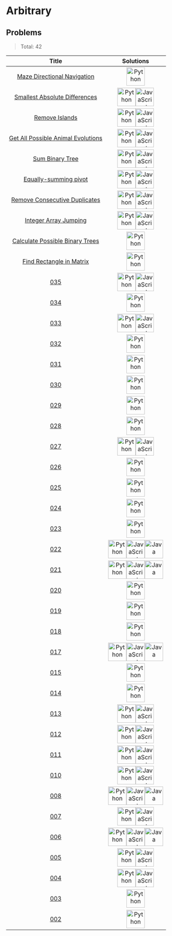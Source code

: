 # Arbitrary

## Problems

> Total: 42

| Title                                                                        | Solutions                                                                                                                                                                                                                                                                                                                                                                                                                                                                                                                                       |
| :--------------------------------------------------------------------------: | :---------------------------------------------------------------------------------------------------------------------------------------------------------------------------------------------------------------------------------------------------------------------------------------------------------------------------------------------------------------------------------------------------------------------------------------------------------------------------------------------------------------------------------------------: |
| [Maze Directional Navigation](../../problems/Arbitrary/047/README.md)        | [<img src="https://res.cloudinary.com/rascaltwo/image/upload/v1631924087/python_xzdlti.svg" alt="Python" title="Python" width="50" />](../../problems/Arbitrary/047/solve.py)                                                                                                                                                                                                                                                                                                                                                                   |
| [Smallest Absolute Differences](../../problems/Arbitrary/046/README.md)      | [<img src="https://res.cloudinary.com/rascaltwo/image/upload/v1631924087/python_xzdlti.svg" alt="Python" title="Python" width="50" />](../../problems/Arbitrary/046/solve.py)[<img src="https://res.cloudinary.com/rascaltwo/image/upload/v1631924076/javascript_ehszr7.svg" alt="JavaScript" title="JavaScript" width="50" />](../../problems/Arbitrary/046/solve.js)                                                                                                                                                                          |
| [Remove Islands](../../problems/Arbitrary/045/README.md)                     | [<img src="https://res.cloudinary.com/rascaltwo/image/upload/v1631924087/python_xzdlti.svg" alt="Python" title="Python" width="50" />](../../problems/Arbitrary/045/solve.py)[<img src="https://res.cloudinary.com/rascaltwo/image/upload/v1631924076/javascript_ehszr7.svg" alt="JavaScript" title="JavaScript" width="50" />](../../problems/Arbitrary/045/solve.js)                                                                                                                                                                          |
| [Get All Possible Animal Evolutions](../../problems/Arbitrary/044/README.md) | [<img src="https://res.cloudinary.com/rascaltwo/image/upload/v1631924087/python_xzdlti.svg" alt="Python" title="Python" width="50" />](../../problems/Arbitrary/044/solve.py)[<img src="https://res.cloudinary.com/rascaltwo/image/upload/v1631924076/javascript_ehszr7.svg" alt="JavaScript" title="JavaScript" width="50" />](../../problems/Arbitrary/044/solve.js)                                                                                                                                                                          |
| [Sum Binary Tree](../../problems/Arbitrary/043/README.md)                    | [<img src="https://res.cloudinary.com/rascaltwo/image/upload/v1631924087/python_xzdlti.svg" alt="Python" title="Python" width="50" />](../../problems/Arbitrary/043/solve.py)[<img src="https://res.cloudinary.com/rascaltwo/image/upload/v1631924076/javascript_ehszr7.svg" alt="JavaScript" title="JavaScript" width="50" />](../../problems/Arbitrary/043/solve.js)                                                                                                                                                                          |
| [Equally-summing pivot](../../problems/Arbitrary/042/README.md)              | [<img src="https://res.cloudinary.com/rascaltwo/image/upload/v1631924087/python_xzdlti.svg" alt="Python" title="Python" width="50" />](../../problems/Arbitrary/042/solve.py)[<img src="https://res.cloudinary.com/rascaltwo/image/upload/v1631924076/javascript_ehszr7.svg" alt="JavaScript" title="JavaScript" width="50" />](../../problems/Arbitrary/042/solve.js)                                                                                                                                                                          |
| [Remove Consecutive Duplicates](../../problems/Arbitrary/040/README.md)      | [<img src="https://res.cloudinary.com/rascaltwo/image/upload/v1631924087/python_xzdlti.svg" alt="Python" title="Python" width="50" />](../../problems/Arbitrary/040/solve.py)[<img src="https://res.cloudinary.com/rascaltwo/image/upload/v1631924076/javascript_ehszr7.svg" alt="JavaScript" title="JavaScript" width="50" />](../../problems/Arbitrary/040/solve.js)                                                                                                                                                                          |
| [Integer Array Jumping](../../problems/Arbitrary/039/README.md)              | [<img src="https://res.cloudinary.com/rascaltwo/image/upload/v1631924087/python_xzdlti.svg" alt="Python" title="Python" width="50" />](../../problems/Arbitrary/039/solve.py)[<img src="https://res.cloudinary.com/rascaltwo/image/upload/v1631924076/javascript_ehszr7.svg" alt="JavaScript" title="JavaScript" width="50" />](../../problems/Arbitrary/039/solve.js)                                                                                                                                                                          |
| [Calculate Possible Binary Trees](../../problems/Arbitrary/038/README.md)    | [<img src="https://res.cloudinary.com/rascaltwo/image/upload/v1631924087/python_xzdlti.svg" alt="Python" title="Python" width="50" />](../../problems/Arbitrary/038/solve.py)                                                                                                                                                                                                                                                                                                                                                                   |
| [Find Rectangle in Matrix](../../problems/Arbitrary/037/README.md)           | [<img src="https://res.cloudinary.com/rascaltwo/image/upload/v1631924087/python_xzdlti.svg" alt="Python" title="Python" width="50" />](../../problems/Arbitrary/037/solve.py)                                                                                                                                                                                                                                                                                                                                                                   |
| [035](../../problems/Arbitrary/035/README.md)                                | [<img src="https://res.cloudinary.com/rascaltwo/image/upload/v1631924087/python_xzdlti.svg" alt="Python" title="Python" width="50" />](../../problems/Arbitrary/035/solve.py)[<img src="https://res.cloudinary.com/rascaltwo/image/upload/v1631924076/javascript_ehszr7.svg" alt="JavaScript" title="JavaScript" width="50" />](../../problems/Arbitrary/035/solve.js)                                                                                                                                                                          |
| [034](../../problems/Arbitrary/034/README.md)                                | [<img src="https://res.cloudinary.com/rascaltwo/image/upload/v1631924087/python_xzdlti.svg" alt="Python" title="Python" width="50" />](../../problems/Arbitrary/034/solve.py)                                                                                                                                                                                                                                                                                                                                                                   |
| [033](../../problems/Arbitrary/033/README.md)                                | [<img src="https://res.cloudinary.com/rascaltwo/image/upload/v1631924087/python_xzdlti.svg" alt="Python" title="Python" width="50" />](../../problems/Arbitrary/033/solve.py)[<img src="https://res.cloudinary.com/rascaltwo/image/upload/v1631924076/javascript_ehszr7.svg" alt="JavaScript" title="JavaScript" width="50" />](../../problems/Arbitrary/033/solve.js)                                                                                                                                                                          |
| [032](../../problems/Arbitrary/032/README.md)                                | [<img src="https://res.cloudinary.com/rascaltwo/image/upload/v1631924087/python_xzdlti.svg" alt="Python" title="Python" width="50" />](../../problems/Arbitrary/032/solve.py)                                                                                                                                                                                                                                                                                                                                                                   |
| [031](../../problems/Arbitrary/031/README.md)                                | [<img src="https://res.cloudinary.com/rascaltwo/image/upload/v1631924087/python_xzdlti.svg" alt="Python" title="Python" width="50" />](../../problems/Arbitrary/031/solve.py)                                                                                                                                                                                                                                                                                                                                                                   |
| [030](../../problems/Arbitrary/030/README.md)                                | [<img src="https://res.cloudinary.com/rascaltwo/image/upload/v1631924087/python_xzdlti.svg" alt="Python" title="Python" width="50" />](../../problems/Arbitrary/030/solve.py)                                                                                                                                                                                                                                                                                                                                                                   |
| [029](../../problems/Arbitrary/029/README.md)                                | [<img src="https://res.cloudinary.com/rascaltwo/image/upload/v1631924087/python_xzdlti.svg" alt="Python" title="Python" width="50" />](../../problems/Arbitrary/029/solve.py)                                                                                                                                                                                                                                                                                                                                                                   |
| [028](../../problems/Arbitrary/028/README.md)                                | [<img src="https://res.cloudinary.com/rascaltwo/image/upload/v1631924087/python_xzdlti.svg" alt="Python" title="Python" width="50" />](../../problems/Arbitrary/028/solve.py)                                                                                                                                                                                                                                                                                                                                                                   |
| [027](../../problems/Arbitrary/027/README.md)                                | [<img src="https://res.cloudinary.com/rascaltwo/image/upload/v1631924087/python_xzdlti.svg" alt="Python" title="Python" width="50" />](../../problems/Arbitrary/027/solve.py)[<img src="https://res.cloudinary.com/rascaltwo/image/upload/v1631924076/javascript_ehszr7.svg" alt="JavaScript" title="JavaScript" width="50" />](../../problems/Arbitrary/027/solve.js)                                                                                                                                                                          |
| [026](../../problems/Arbitrary/026/README.md)                                | [<img src="https://res.cloudinary.com/rascaltwo/image/upload/v1631924087/python_xzdlti.svg" alt="Python" title="Python" width="50" />](../../problems/Arbitrary/026/solve.py)                                                                                                                                                                                                                                                                                                                                                                   |
| [025](../../problems/Arbitrary/025/README.md)                                | [<img src="https://res.cloudinary.com/rascaltwo/image/upload/v1631924087/python_xzdlti.svg" alt="Python" title="Python" width="50" />](../../problems/Arbitrary/025/solve.py)                                                                                                                                                                                                                                                                                                                                                                   |
| [024](../../problems/Arbitrary/024/README.md)                                | [<img src="https://res.cloudinary.com/rascaltwo/image/upload/v1631924087/python_xzdlti.svg" alt="Python" title="Python" width="50" />](../../problems/Arbitrary/024/solve.py)                                                                                                                                                                                                                                                                                                                                                                   |
| [023](../../problems/Arbitrary/023/README.md)                                | [<img src="https://res.cloudinary.com/rascaltwo/image/upload/v1631924087/python_xzdlti.svg" alt="Python" title="Python" width="50" />](../../problems/Arbitrary/023/solve.py)                                                                                                                                                                                                                                                                                                                                                                   |
| [022](../../problems/Arbitrary/022/README.md)                                | [<img src="https://res.cloudinary.com/rascaltwo/image/upload/v1631924087/python_xzdlti.svg" alt="Python" title="Python" width="50" />](../../problems/Arbitrary/022/solve.py)[<img src="https://res.cloudinary.com/rascaltwo/image/upload/v1631924076/javascript_ehszr7.svg" alt="JavaScript" title="JavaScript" width="50" />](../../problems/Arbitrary/022/solve.js)[<img src="https://res.cloudinary.com/rascaltwo/image/upload/v1631924076/java_un8ru7.svg" alt="Java" title="Java" width="50" />](../../problems/Arbitrary/022/solve.java) |
| [021](../../problems/Arbitrary/021/README.md)                                | [<img src="https://res.cloudinary.com/rascaltwo/image/upload/v1631924087/python_xzdlti.svg" alt="Python" title="Python" width="50" />](../../problems/Arbitrary/021/solve.py)[<img src="https://res.cloudinary.com/rascaltwo/image/upload/v1631924076/javascript_ehszr7.svg" alt="JavaScript" title="JavaScript" width="50" />](../../problems/Arbitrary/021/solve.js)[<img src="https://res.cloudinary.com/rascaltwo/image/upload/v1631924076/java_un8ru7.svg" alt="Java" title="Java" width="50" />](../../problems/Arbitrary/021/solve.java) |
| [020](../../problems/Arbitrary/020/README.md)                                | [<img src="https://res.cloudinary.com/rascaltwo/image/upload/v1631924087/python_xzdlti.svg" alt="Python" title="Python" width="50" />](../../problems/Arbitrary/020/solve.py)                                                                                                                                                                                                                                                                                                                                                                   |
| [019](../../problems/Arbitrary/019/README.md)                                | [<img src="https://res.cloudinary.com/rascaltwo/image/upload/v1631924087/python_xzdlti.svg" alt="Python" title="Python" width="50" />](../../problems/Arbitrary/019/solve.py)                                                                                                                                                                                                                                                                                                                                                                   |
| [018](../../problems/Arbitrary/018/README.md)                                | [<img src="https://res.cloudinary.com/rascaltwo/image/upload/v1631924087/python_xzdlti.svg" alt="Python" title="Python" width="50" />](../../problems/Arbitrary/018/solve.py)                                                                                                                                                                                                                                                                                                                                                                   |
| [017](../../problems/Arbitrary/017/README.md)                                | [<img src="https://res.cloudinary.com/rascaltwo/image/upload/v1631924087/python_xzdlti.svg" alt="Python" title="Python" width="50" />](../../problems/Arbitrary/017/solve.py)[<img src="https://res.cloudinary.com/rascaltwo/image/upload/v1631924076/javascript_ehszr7.svg" alt="JavaScript" title="JavaScript" width="50" />](../../problems/Arbitrary/017/solve.js)[<img src="https://res.cloudinary.com/rascaltwo/image/upload/v1631924076/java_un8ru7.svg" alt="Java" title="Java" width="50" />](../../problems/Arbitrary/017/solve.java) |
| [015](../../problems/Arbitrary/015/README.md)                                | [<img src="https://res.cloudinary.com/rascaltwo/image/upload/v1631924087/python_xzdlti.svg" alt="Python" title="Python" width="50" />](../../problems/Arbitrary/015/solve.py)                                                                                                                                                                                                                                                                                                                                                                   |
| [014](../../problems/Arbitrary/014/README.md)                                | [<img src="https://res.cloudinary.com/rascaltwo/image/upload/v1631924087/python_xzdlti.svg" alt="Python" title="Python" width="50" />](../../problems/Arbitrary/014/solve.py)                                                                                                                                                                                                                                                                                                                                                                   |
| [013](../../problems/Arbitrary/013/README.md)                                | [<img src="https://res.cloudinary.com/rascaltwo/image/upload/v1631924087/python_xzdlti.svg" alt="Python" title="Python" width="50" />](../../problems/Arbitrary/013/solve.py)[<img src="https://res.cloudinary.com/rascaltwo/image/upload/v1631924076/javascript_ehszr7.svg" alt="JavaScript" title="JavaScript" width="50" />](../../problems/Arbitrary/013/solve.js)                                                                                                                                                                          |
| [012](../../problems/Arbitrary/012/README.md)                                | [<img src="https://res.cloudinary.com/rascaltwo/image/upload/v1631924087/python_xzdlti.svg" alt="Python" title="Python" width="50" />](../../problems/Arbitrary/012/solve.py)[<img src="https://res.cloudinary.com/rascaltwo/image/upload/v1631924076/javascript_ehszr7.svg" alt="JavaScript" title="JavaScript" width="50" />](../../problems/Arbitrary/012/solve.js)                                                                                                                                                                          |
| [011](../../problems/Arbitrary/011/README.md)                                | [<img src="https://res.cloudinary.com/rascaltwo/image/upload/v1631924087/python_xzdlti.svg" alt="Python" title="Python" width="50" />](../../problems/Arbitrary/011/solve.py)[<img src="https://res.cloudinary.com/rascaltwo/image/upload/v1631924076/javascript_ehszr7.svg" alt="JavaScript" title="JavaScript" width="50" />](../../problems/Arbitrary/011/solve.js)                                                                                                                                                                          |
| [010](../../problems/Arbitrary/010/README.md)                                | [<img src="https://res.cloudinary.com/rascaltwo/image/upload/v1631924087/python_xzdlti.svg" alt="Python" title="Python" width="50" />](../../problems/Arbitrary/010/solve.py)[<img src="https://res.cloudinary.com/rascaltwo/image/upload/v1631924076/javascript_ehszr7.svg" alt="JavaScript" title="JavaScript" width="50" />](../../problems/Arbitrary/010/solve.js)                                                                                                                                                                          |
| [008](../../problems/Arbitrary/008/README.md)                                | [<img src="https://res.cloudinary.com/rascaltwo/image/upload/v1631924087/python_xzdlti.svg" alt="Python" title="Python" width="50" />](../../problems/Arbitrary/008/solve.py)[<img src="https://res.cloudinary.com/rascaltwo/image/upload/v1631924076/javascript_ehszr7.svg" alt="JavaScript" title="JavaScript" width="50" />](../../problems/Arbitrary/008/solve.js)[<img src="https://res.cloudinary.com/rascaltwo/image/upload/v1631924076/java_un8ru7.svg" alt="Java" title="Java" width="50" />](../../problems/Arbitrary/008/solve.java) |
| [007](../../problems/Arbitrary/007/README.md)                                | [<img src="https://res.cloudinary.com/rascaltwo/image/upload/v1631924087/python_xzdlti.svg" alt="Python" title="Python" width="50" />](../../problems/Arbitrary/007/solve.py)[<img src="https://res.cloudinary.com/rascaltwo/image/upload/v1631924076/javascript_ehszr7.svg" alt="JavaScript" title="JavaScript" width="50" />](../../problems/Arbitrary/007/solve.js)                                                                                                                                                                          |
| [006](../../problems/Arbitrary/006/README.md)                                | [<img src="https://res.cloudinary.com/rascaltwo/image/upload/v1631924087/python_xzdlti.svg" alt="Python" title="Python" width="50" />](../../problems/Arbitrary/006/solve.py)[<img src="https://res.cloudinary.com/rascaltwo/image/upload/v1631924076/javascript_ehszr7.svg" alt="JavaScript" title="JavaScript" width="50" />](../../problems/Arbitrary/006/solve.js)[<img src="https://res.cloudinary.com/rascaltwo/image/upload/v1631924076/java_un8ru7.svg" alt="Java" title="Java" width="50" />](../../problems/Arbitrary/006/solve.java) |
| [005](../../problems/Arbitrary/005/README.md)                                | [<img src="https://res.cloudinary.com/rascaltwo/image/upload/v1631924087/python_xzdlti.svg" alt="Python" title="Python" width="50" />](../../problems/Arbitrary/005/solve.py)[<img src="https://res.cloudinary.com/rascaltwo/image/upload/v1631924076/javascript_ehszr7.svg" alt="JavaScript" title="JavaScript" width="50" />](../../problems/Arbitrary/005/solve.js)                                                                                                                                                                          |
| [004](../../problems/Arbitrary/004/README.md)                                | [<img src="https://res.cloudinary.com/rascaltwo/image/upload/v1631924087/python_xzdlti.svg" alt="Python" title="Python" width="50" />](../../problems/Arbitrary/004/solve.py)[<img src="https://res.cloudinary.com/rascaltwo/image/upload/v1631924076/javascript_ehszr7.svg" alt="JavaScript" title="JavaScript" width="50" />](../../problems/Arbitrary/004/solve.js)                                                                                                                                                                          |
| [003](../../problems/Arbitrary/003/README.md)                                | [<img src="https://res.cloudinary.com/rascaltwo/image/upload/v1631924087/python_xzdlti.svg" alt="Python" title="Python" width="50" />](../../problems/Arbitrary/003/solve.py)                                                                                                                                                                                                                                                                                                                                                                   |
| [002](../../problems/Arbitrary/002/README.md)                                | [<img src="https://res.cloudinary.com/rascaltwo/image/upload/v1631924087/python_xzdlti.svg" alt="Python" title="Python" width="50" />](../../problems/Arbitrary/002/solve.py)                                                                                                                                                                                                                                                                                                                                                                   |
